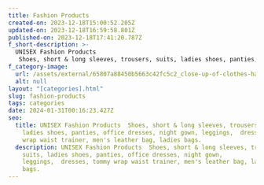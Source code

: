 ```yaml
---
title: Fashion Products
created-on: 2023-12-18T15:00:52.205Z
updated-on: 2023-12-18T16:59:58.801Z
published-on: 2023-12-18T17:41:20.787Z
f_short-description: >-
  UNISEX Fashion Products
   Shoes, short & long sleeves, trousers, suits, ladies shoes, panties, office dresses, night gown, leggings,  dresses, tommy wrap waist trainer, men's leather bag, ladies bags.
f_category-image:
  url: /assets/external/65807a88450b5663c42fc5c2_close-up-of-clothes-hanging-in-row-739240657-5a78b11f8e1b6e003715c0ec.jpg
  alt: null
layout: "[categories].html"
slug: fashion-products
tags: categories
date: 2024-01-31T00:16:23.427Z
seo:
  title: UNISEX Fashion Products  Shoes, short & long sleeves, trousers, suits,
    ladies shoes, panties, office dresses, night gown, leggings,  dresses, tommy
    wrap waist trainer, men's leather bag, ladies bags.
  description: UNISEX Fashion Products  Shoes, short & long sleeves, trousers,
    suits, ladies shoes, panties, office dresses, night gown,
    leggings,  dresses, tommy wrap waist trainer, men's leather bag, ladies
    bags.
---
```

